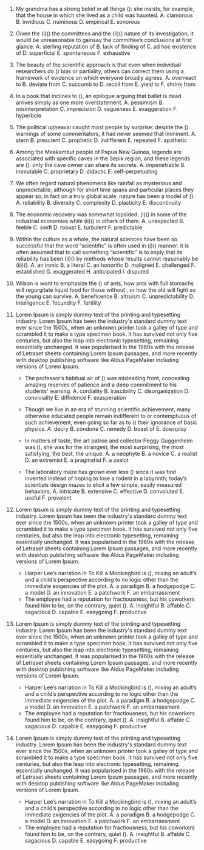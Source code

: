 1. My grandma has a strong belief in all things (): she insists, for example, that the house in which she lived as a child was haunted.
   A. clamorous
   B. invidious
   C. numinous
   D. empirical
   E. sonorous

2. Given the (i)() the committees and the (ii)() nature of its investigation, it would be unreasonable to gainsay the committee’s conclusions at first glance.
   A. sterling reputation of
   B. lack of finding of
   C. ad hoc existence of
   D. superficial
   E. spontaneous
   F. exhaustive

3. The beauty of the scientific approach is that even when individual researchers do () bias or partiality, others can correct them using a framework of evidence on which everyone broadly agrees.
   A. overreact to
   B. deviate from
   C. succumb to
   D. recoil from
   E. yield to
   F. shrink from

4. In a book that inclines to (), an epilogue arguing that ballet is dead arrives simply as one more overstatement.
   A. pessimism
   B. misinterpretation
   C. imprecision
   D. vagueness
   E. exaggeration
   F. hyperbole

5. The political upheaval caught most people by surprise: despite the () warnings of some commentators, it had never seemed that imminent.
   A. stern
   B. prescient
   C. prophetic
   D. indifferent
   E. repeated
   F. apathetic

6. Among the Meakambut people of Papua New Guinea, legends are associated with specific caves in the Sepik region, and these legends are (): only the cave owner can share its secrets.
   A. impenetrable
   B. immutable
   C. proprietary
   D. didactic
   E. self-perpetuating

7. We often regard natural phenomena like rainfall as mysterious and unpredictable; although for short time spans and particular places they appear so, in fact on a truly global scale, nature has been a model of ().
   A. reliability
   B. diversity
   C. complexity
   D. plasticity
   E. discontinuity

8. The economic recovery was somewhat lopsided: (i)() in some of the industrial economies while (ii)() in others of them.
   A. unexpected
   B. feeble
   C. swift
   D. robust
   E. turbulent
   F. predictable

9. Within the culture as a whole, the natural sciences have been so successful that the word “scientific” is often used in (i)() manner: it is often assumed that to call something “scientific” is to imply that its reliability has been (ii)() by methods whose results cannot reasonably be (iii)().
   A. an ironic
   B. a literal
   C. an honorific
   D. maligned
   E. challenged
   F. established
   G. exaggerated
   H. anticipated
   I. disputed

10. Wilson is wont to emphasize the () of ants, how ants with full stomachs will regurgitate liquid food for those without , or how the old will fight so the young can survive.
   A. beneficence
   B. altruism
   C. unpredictability
   D. intelligence
   E. fecundity
   F. fertility

11. Lorem Ipsum is simply dummy text of the printing and typesetting industry. Lorem Ipsum has been the industry's standard dummy text ever since the 1500s, when an unknown printer took a galley of type and scrambled it to make a type specimen book. It has survived not only five centuries, but also the leap into electronic typesetting, remaining essentially unchanged. It was popularised in the 1960s with the release of Letraset sheets containing Lorem Ipsum passages, and more recently with desktop publishing software like Aldus PageMaker including versions of Lorem Ipsum.
    - The professor’s habitual air of () was misleading front, concealing amazing reserves of patience and a deep commitment to his students’ learning.
      A. cordiality
      B. irascibility
      C. disorganization
      D. conviviality
      E. diffidence
      F. exasperation

    - Though we live in an era of stunning scientific achievement, many otherwise educated people remain indifferent to or contemptuous of such achievement, even going so far as to () their ignorance of basic physics.
      A. decry
      B. condone
      C. remedy
      D. boast of
      E. downplay

    - In matters of taste, the art patron and collector Peggy Guggenheim was (), she was for the strangest, the most surprising, the most satisfying, the best, the unique.
      A. a neophyte
      B. a novice
      C. a realist
      D. an extremist
      E. a pragmatist
      F. a zealot

    -  The laboratory maze has grown ever less () since it was first invented instead of hoping to lose a rodent in a labyrinth; today’s scientists design mazes to elicit a few simple, easily measured behaviors.
       A. intricate
       B. extensive
       C. effective
       D. convoluted
       E. useful
       F. prevalent

12. Lorem Ipsum is simply dummy text of the printing and typesetting industry. Lorem Ipsum has been the industry's standard dummy text ever since the 1500s, when an unknown printer took a galley of type and scrambled it to make a type specimen book. It has survived not only five centuries, but also the leap into electronic typesetting, remaining essentially unchanged. It was popularised in the 1960s with the release of Letraset sheets containing Lorem Ipsum passages, and more recently with desktop publishing software like Aldus PageMaker including versions of Lorem Ipsum.
    - Harper Lee’s narration in To Kill a Mockingbird is (), mixing an adult’s and a child’s perspective according to no logic other than the immediate exigencies of the plot.
      A. a paradigm
      B. a hodgepodge
      C. a model
      D. an innovation
      E. a patchwork
      F. an embarrassment
    - The employee had a reputation for fractiousness, but his coworkers found him to be, on the contrary, quiet ().
      A. insightful
      B. affable
      C. sagacious
      D. capable
      E. easygoing
      F. productive

13. Lorem Ipsum is simply dummy text of the printing and typesetting industry. Lorem Ipsum has been the industry's standard dummy text ever since the 1500s, when an unknown printer took a galley of type and scrambled it to make a type specimen book. It has survived not only five centuries, but also the leap into electronic typesetting, remaining essentially unchanged. It was popularised in the 1960s with the release of Letraset sheets containing Lorem Ipsum passages, and more recently with desktop publishing software like Aldus PageMaker including versions of Lorem Ipsum.
    - Harper Lee’s narration in To Kill a Mockingbird is (), mixing an adult’s and a child’s perspective according to no logic other than the immediate exigencies of the plot.
      A. a paradigm
      B. a hodgepodge
      C. a model
      D. an innovation
      E. a patchwork
      F. an embarrassment
    - The employee had a reputation for fractiousness, but his coworkers found him to be, on the contrary, quiet ().
      A. insightful
      B. affable
      C. sagacious
      D. capable
      E. easygoing
      F. productive

14. Lorem Ipsum is simply dummy text of the printing and typesetting industry. Lorem Ipsum has been the industry's standard dummy text ever since the 1500s, when an unknown printer took a galley of type and scrambled it to make a type specimen book. It has survived not only five centuries, but also the leap into electronic typesetting, remaining essentially unchanged. It was popularised in the 1960s with the release of Letraset sheets containing Lorem Ipsum passages, and more recently with desktop publishing software like Aldus PageMaker including versions of Lorem Ipsum.
    - Harper Lee’s narration in To Kill a Mockingbird is (), mixing an adult’s and a child’s perspective according to no logic other than the immediate exigencies of the plot.
      A. a paradigm
      B. a hodgepodge
      C. a model
      D. an innovation
      E. a patchwork
      F. an embarrassment
    - The employee had a reputation for fractiousness, but his coworkers found him to be, on the contrary, quiet ().
      A. insightful
      B. affable
      C. sagacious
      D. capable
      E. easygoing
      F. productive
